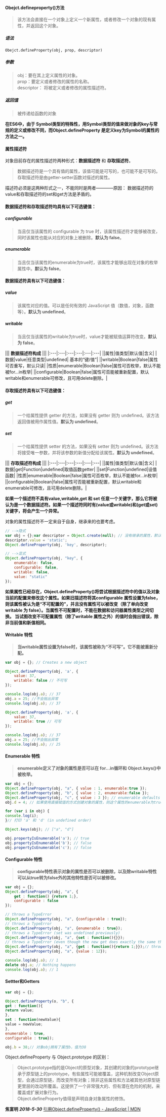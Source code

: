 #### Obejct.defineproperty()方法
> 该方法会直接在一个对象上定义一个新属性，或者修改一个对象的现有属性，并返回这个对象。 

##### 语法
```
Obejct.defineProperty(obj, prop, descriptor)
```
##### 参数
> obj：要在其上定义属性的对象。<br>
> prop：要定义或者修改的属性的名称。<br>
> descriptor： 将被定义或者修改的属性描述符。

##### 返回值
> 被传递给函数的对象

**在ES6中，由于 Symbol类型的特殊性，用Symbol类型的值来做对象的key与常规的定义或修改不同，而Object.defineProperty 是定义key为Symbol的属性的方法之一。**
#### 属性描述符
对象目前存在的属性描述符两种形式：**数据描述符** 和 **存取描述符**。
> 数据描述符是一个具有值的属性，该值可能是可写的，也可能不是可写的。<br>
> 存取描述符是由getter-setter函数对描述的属性。

描述符必须是这两种形式之一，不能同时是两者————原因： 数据描述符的value和存取描述符的set和get方法是矛盾的。

#### 数据描述符和存取描述符均具有以下可选键值：

##### configurable

> 当且仅当该属性的 configurable 为 true 时，该属性描述符才能够被改变，同时该属性也能从对应的对象上被删除。**默认为 false**。

##### enumerable
> 当且仅当该属性的enumerable为true时，该属性才能够出现在对象的枚举属性中。**默认为 false**。

#### 数据描述符具有以下可选键值：

##### value
> 该属性对应的值。可以是任何有效的 JavaScript 值（数值，对象，函数等）。**默认为 undefined**。

##### writable
> 当且仅当该属性的writable为true时，value才能被赋值运算符改变。**默认为 false**。

||| **数据描述符构成** |||
|:---|:---|:---|:---|:---|:---|
||属性|值类型|默认值|含义|
|数据|value|任意类型|undefined|	基本的“键/值”|
||writable|Boolean|false|属性可否重写，默认只读|
|性质|enumerable|Boolean|false|属性可否枚举，默认不能被for…in枚举|
||configurable|Boolean|false|属性可否能被重新配置，默认writable和enumerable可修改，且可用delete删除。|
#### 存取描述符具有以下可选键值：

##### get
> 一个给属性提供 getter 的方法，如果没有 getter 则为 undefined。该方法返回值被用作属性值。**默认为 undefined**。

##### set
> 一个给属性提供 setter 的方法，如果没有 setter 则为 undefined。该方法将接受唯一参数，并将该参数的新值分配给该属性。**默认为 undefined**。

||| **存取描述符构成** |||
|:---|:---|:---|:---|:---|:---|
||属性|值类型|默认值|含义|
|数据|get|Function|undefined|取值函数getter|
||set|Function|undefined|设值函数|
|性质|enumerable|Boolean|false|属性可否枚举，默认不能被for…in枚举|
||configurable|Boolean|false|属性可否能被重新配置，默认writable和enumerable可修改，且可用delete删除。|

**如果一个描述符不具有value,writable,get 和 set 任意一个关键字，那么它将被认为是一个数据描述符。如果一个描述符同时有(value或writable)和(get或set)关键字，将会产生一个异常。**

对象的属性描述符不一定来自于自身，继承来的也要考虑。

```javascript
// -->隐式
var obj = {};var descriptor = Object.create(null); // 没有继承的属性，默认没有 enumerable，没有 configurable，没有 writable
descriptor.value = 'static';
Object.defineProperty(obj, 'key', descriptor);

// -->显式
Object.defineProperty(obj, "key", {
    enumerable: false,
    configurable: false,
    writable: false,
    value: "static"
});
```

**如果属性已经存在，Object.defineProperty()将尝试根据描述符中的值以及对象当前的配置来修改这个属性。如果旧描述符将其configurable 属性设置为false，则该属性被认为是“不可配置的”，并且没有属性可以被改变（除了单向改变 writable 为 false）。当属性不可配置时，不能在数据和访问器属性类型之间切换。 当试图改变不可配置属性（除了writable 属性之外）的值时会抛出错误，除非当前值和新值相同。**

#### Writable 特性

> **当writable属性设置为false时，该属性被称为“不可写”。它不能被重新分配。**

```javascript
var obj = {}; // Creates a new object

Object.defineProperty(obj, 'a', {
    value: 37,
    writable: false // 不可写
});

console.log(obj.a); // 37
obj.a = 25; //不会抛出异常
console.log(obj.a); // 37

Object.defineProperty(obj, 'a', {
    value: 37,
    writable: true // 可写
});

console.log(obj.a); // 37
obj.a = 25; //不会抛出异常
console.log(obj.a); // 25
```
#### Enumerable 特性

> **enumerable定义了对象的属性是否可以在 for...in循环和  Object.keys()中被枚举。**

```javascript
var obj = {};
Object.defineProperty(obj, "a", { value : 1, enumerable:true });
Object.defineProperty(obj, "b", { value : 2, enumerable:false });
Object.defineProperty(obj, "c", { value : 3 }); // enumerable defaults to false
obj.d = 4; // 如果使用直接赋值的方式创建对象的属性，则这个属性的enumerable为true

for (var i in obj) {
console.log(i);
}// 打印 'a' 和 'd' (in undefined order)

Object.keys(obj); // ["a", "d"]

obj.propertyIsEnumerable('a'); // true
obj.propertyIsEnumerable('b'); // false
obj.propertyIsEnumerable('c'); // false
```
#### Configurable 特性

> **configurable特性表示对象的属性是否可以被删除，以及除writable特性可以从true转为false外的其他特性是否可以被修改。**

```javascript
var obj = {};
Object.defineProperty(obj, "a", {
    get : function() {return 1;},
    configurable : false
});

// throws a TypeError
Object.defineProperty(obj, "a", {configurable : true});
// throws a TypeError
Object.defineProperty(obj, "a", {enumerable : true});
// throws a TypeError (set was undefined previously)
Object.defineProperty(obj, "a", {set : function(){}});
// throws a TypeError (even though the new get does exactly the same thing)
Object.defineProperty(obj, "a", {get : function(){return 1;}});// throws a TypeError
Object.defineProperty(obj, "a", {value : 12});

console.log(obj.a); // 1
delete obj.a; // Nothing happens
console.log(obj.a); // 1
```
#### Settter和Getters

```javascript
var obj = {};

Object.defineProperty(o, "b", {
get : function(){
return value;
},
set : function(newValue){
value = newValue;
},
enumerable : true,
configurable : true});

obj.b = 38;// 对象obj拥有了属性b，值为38
```

Object.defineProperty 与 Object.prototype 的区别：
> Object.prototype指的是Object的原型对象，其创建的对象的prototype继承于原型链上的prototype，有些属性可能被覆盖，这种机制改变Object原型，会通过原型链，而改变所有对象；除非这些属性和方法被其他对原型链更里层的改动所覆盖。这提供了一个非常强大的、但有潜在危险的机制，来覆盖或扩展对象行为。<br>
> Object.defineProperty值得是声明自身对象属性的修饰。

**焦富明** ***2018-5-30*** [引用Object.defineProperty() - JavaScript | MDN](https://developer.mozilla.org/zh-CN/docs/Web/JavaScript/Reference/Global_Objects/Object/defineProperty)